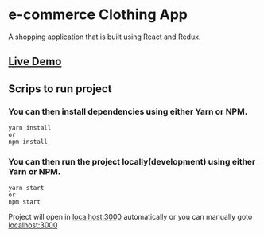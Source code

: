 # e-commerce Clothing App

A shopping application that is built using React and Redux.

## [Live Demo](https://flamboyant-leakey-037ad5.netlify.app/)

## Scrips to run project

### You can then install dependencies using either Yarn or NPM.

    yarn install
    or
    npm install

### You can then run the project locally(development) using either Yarn or NPM.

    yarn start
    or
    npm start

Project will open in [localhost:3000](http://localhost:3000/) automatically or you can manually goto [localhost:3000](http://localhost:3000/)
